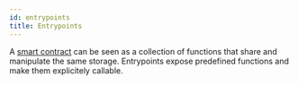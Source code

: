```yaml
---
id: entrypoints
title: Entrypoints
---
```


A [smart contract](smart-contract) can be seen as a collection of functions that share and manipulate the same storage. Entrypoints expose predefined functions and make them explicitely callable.
